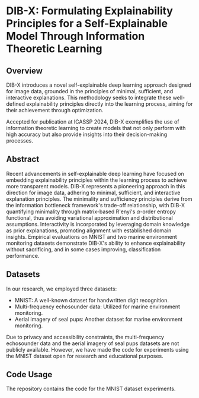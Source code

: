 # DIB-X: Formulating Explainability Principles for a Self-Explainable Model Through Information Theoretic Learning

## Overview

DIB-X introduces a novel self-explainable deep learning approach designed for image data, grounded in the principles of minimal, sufficient, and interactive explanations. This methodology seeks to integrate these well-defined explainability principles directly into the learning process, aiming for their achievement through optimization. 

Accepted for publication at ICASSP 2024, DIB-X exemplifies the use of information theoretic learning to create models that not only perform with high accuracy but also provide insights into their decision-making processes.

## Abstract

Recent advancements in self-explainable deep learning have focused on embedding explainability principles within the learning process to achieve more transparent models. DIB-X represents a pioneering approach in this direction for image data, adhering to minimal, sufficient, and interactive explanation principles. The minimality and sufficiency principles derive from the information bottleneck framework's trade-off relationship, with DIB-X quantifying minimality through matrix-based R\'enyi's $\alpha$-order entropy functional, thus avoiding variational approximation and distributional assumptions. Interactivity is incorporated by leveraging domain knowledge as prior explanations, promoting alignment with established domain insights. Empirical evaluations on MNIST and two marine environment monitoring datasets demonstrate DIB-X's ability to enhance explainability without sacrificing, and in some cases improving, classification performance.

## Datasets

In our research, we employed three datasets:
- MNIST: A well-known dataset for handwritten digit recognition.
- Multi-frequency echosounder data: Utilized for marine environment monitoring.
- Aerial imagery of seal pups: Another dataset for marine environment monitoring.

Due to privacy and accessibility constraints, the multi-frequency echosounder data and the aerial imagery of seal pups datasets are not publicly available. However, we have made the code for experiments using the MNIST dataset open for research and educational purposes.

## Code Usage

The repository contains the code for the MNIST dataset experiments. 
